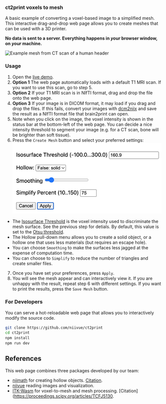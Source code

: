 ### ct2print voxels to mesh

A basic example of converting a voxel-based image to a simplified mesh. This interactive drag-and-drop web page allows you to create meshes that can be used with a 3D printer.

**No data is sent to a server. Everything happens in *your* browser window, on *your* machine.**

![Example mesh from CT scan of a human header](CTmesh.png)

### Usage

1. Open the [live demo](https://niivue.github.io/ct2print/).
2. **Option 1** The web page automatically loads with a default T1 MRI scan. If you want to use this scan, go to step 5.
3. **Option 2** If your T1 MRI scan is in NIfTI format, drag and drop the file onto the web page.
4. **Option 3** If your image is in DICOM format, it may load if you drag and drop the files. If this fails, convert your images with [dcm2niix](https://niivue.github.io/niivue-dcm2niix/) and save the result as a NIfTI format file that brain2print can open.
5. Note when you click on the image, the voxel intensity is shown in the status bar at the bottom-left of the web page. You can decide a nice intensity threshold to segment your image (e.g. for a CT scan, bone will be brighter than soft tissue).
6. Press the `Create Mesh` button and select your preferred settings: 
![settings dialog](settings.png)
  - The [Isosurface Threshold](https://en.wikipedia.org/wiki/Marching_cubes) is the voxel intensity used to discriminate the mesh surface. See the previous step for detials. By default, this value is set to the [Otsu threshold](https://en.wikipedia.org/wiki/Otsu%27s_method).
  - The Hollow pull-down menu allows you to create a solid object, or a hollow one that uses less materials (but requires an escape hole).
  - You can choose `Smoothing` to make the surfaces less jagged at the expense of computation time.
  - You can choose to `Simplify` to reduce the number of triangles and create smaller files.
7. Once you have set your preferences, press `Apply`.
8. You will see the mesh appear and can interactively view it. If you are unhappy with the result, repeat step 6 with different settings. If you want to print the results, press the `Save Mesh` button.


### For Developers

You can serve a hot-reloadable web page that allows you to interactively modify the source code.

```bash
git clone https://github.com/niivue/ct2print
cd ct2print
npm install
npm run dev
```

## References

This web page combines three packages developed by our team:

- [niimath](https://github.com/rordenlab/niimath) for creating hollow objects. [Citation](https://pubmed.ncbi.nlm.nih.gov/39268148/).
- [niivue](https://github.com/niivue/niivue) reading images and visualization.
- [ITK-Wasm](https://github.com/InsightSoftwareConsortium/ITK-Wasm) for voxel-to-mesh and mesh processing. [Citation](https://proceedings.scipy.org/articles/TCFJ5130.

